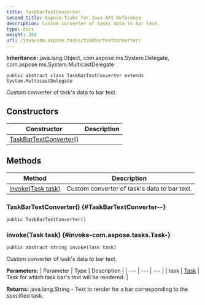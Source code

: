 ```yaml
---
title: TaskBarTextConverter
second_title: Aspose.Tasks for Java API Reference
description: Custom converter of tasks data to bar text.
type: docs
weight: 264
url: /java/com.aspose.tasks/taskbartextconverter/
---
```


**Inheritance:**
java.lang.Object, com.aspose.ms.System.Delegate, com.aspose.ms.System.MulticastDelegate
```
public abstract class TaskBarTextConverter extends System.MulticastDelegate
```

Custom converter of task's data to bar text.
## Constructors

| Constructor | Description |
| --- | --- |
| [TaskBarTextConverter()](#TaskBarTextConverter--) |  |
## Methods

| Method | Description |
| --- | --- |
| [invoke(Task task)](#invoke-com.aspose.tasks.Task-) | Custom converter of task's data to bar text. |
### TaskBarTextConverter() {#TaskBarTextConverter--}
```
public TaskBarTextConverter()
```


### invoke(Task task) {#invoke-com.aspose.tasks.Task-}
```
public abstract String invoke(Task task)
```


Custom converter of task's data to bar text.

**Parameters:**
| Parameter | Type | Description |
| --- | --- | --- |
| task | [Task](../../com.aspose.tasks/task) | Task for which task bar's text will be rendered. |

**Returns:**
java.lang.String - Text to render for a bar corresponding to the specified task.
